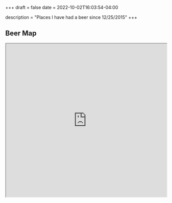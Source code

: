 +++
draft = false
date = 2022-10-02T16:03:54-04:00

description = "Places I have had a beer since 12/25/2015"
+++

## Beer Map
<iframe src="https://www.google.com/maps/d/u/0/embed?mid=18guCdBupYMpXBsPHUbGtxYwkSBi1GTI&ll=35.68356553951809%2C-84.5811412288553&z=4" width="100%" height="480"></iframe>
